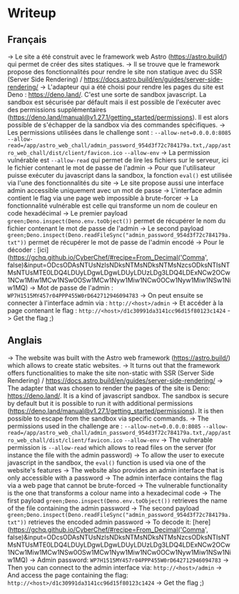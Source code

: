 # Writeup

## Français

-> Le site a été construit avec le framework web Astro (https://astro.build/) qui permet de créer des sites statiques.
-> Il se trouve que le framework propose des fonctionnalités pour rendre le site non statique avec du SSR (Server Side Rendering) / https://docs.astro.build/en/guides/server-side-rendering/
-> L'adapteur qui a été choisi pour rendre les pages du site est Deno : https://deno.land/. C'est une sorte de sandbox javascript. La sandbox est sécurisée par défault mais il est possible de l'exécuter avec des permissions supplémentaires (https://deno.land/manual@v1.27.1/getting_started/permissions). Il est alors possible de s'échapper de la sandbox via des commandes spécifiques.
-> Les permissions utilisées dans le challenge sont : 
`--allow-net=0.0.0.0:8085`
`--allow-read=/app/astro_web_chall/admin_password_954d3f72c784179a.txt,/app/astro_web_chall/dist/client/favicon.ico`
`--allow-env`
-> La permission vulnérable est `--allow-read` qui permet de lire les fichiers sur le serveur, ici le fichier contenant le mot de passe de l'admin
-> Pour que l'utilisateur puisse exécuter du javascript dans la sandbox, la fonction `eval()` est utilisée via l'une des fonctionnalités du site
-> Le site propose aussi une interface admin accessible uniquement avec un mot de passe
-> L'interface admin contient le flag via une page web impossible à brute-forcer
-> La fonctionnalité vulnérable est celle qui transforme un nom de couleur en code hexadécimal
-> Le premier payload `green;Deno.inspect(Deno.env.toObject())` permet de récupérer le nom du fichier contenant le mot de passe de l'admin
-> Le second payload `green;Deno.inspect(Deno.readFileSync("admin_password_954d3f72c784179a.txt"))` permet de récupérer le mot de passe de l'admin encodé
-> Pour le décoder : [ici](https://gchq.github.io/CyberChef/#recipe=From_Decimal('Comma', false)&input=ODcsODAsNTUsNzIsNDksNTMsNDksNTMsNzcsODksNTIsNTMsNTUsMTE0LDQ4LDUyLDgwLDgwLDUyLDUzLDg3LDQ4LDExNCw2OCw1NCw1Miw1MCw1NSw0OSw1MCw1Nyw1Miw1NCw0OCw1Nyw1Miw1NSw1Niw1MQ)
->  Mot de passe de l'admin : `WP7H1515MY457r04PPP455W0rD642712946094783`
-> On peut ensuite se connecter à l'interface admin via : `http://<host>/admin`
-> Et accéder à la page contenant le flag : `http://<host>/d1c30991da3141cc96d15f80123c1424`
-> Get the flag ;)

## Anglais

-> The website was built with the Astro web framework (https://astro.build/) which allows to create static websites.
-> It turns out that the framework offers functionalities to make the site non-static with SSR (Server Side Rendering) / https://docs.astro.build/en/guides/server-side-rendering/
-> The adapter that was chosen to render the pages of the site is Deno: https://deno.land/. It is a kind of javascript sandbox. The sandbox is secure by default but it is possible to run it with additional permissions (https://deno.land/manual@v1.27.1/getting_started/permissions). It is then possible to escape from the sandbox via specific commands.
-> The permissions used in the challenge are : 
`--allow-net=0.0.0.0:8085`
`--allow-read=/app/astro_web_chall/admin_password_954d3f72c784179a.txt,/app/astro_web_chall/dist/client/favicon.ico`
`--allow-env`
-> The vulnerable permission is `--allow-read` which allows to read files on the server (for instance the file with the admin password)
-> To allow the user to execute javascript in the sandbox, the `eval()` function is used via one of the website's features
-> The website also provides an admin interface that is only accessible with a password
-> The admin interface contains the flag via a web page that cannot be brute-forced
-> The vulnerable functionality is the one that transforms a colour name into a hexadecimal code
-> The first payload `green;Deno.inspect(Deno.env.toObject())` retrieves the name of the file containing the admin password
-> The second payload `green;Deno.inspect(Deno.readFileSync("admin_password_954d3f72c784179a.txt"))` retrieves the encoded admin password
-> To decode it: [here](https://gchq.github.io/CyberChef/#recipe=From_Decimal('Comma', false)&input=ODcsODAsNTUsNzIsNDksNTMsNDksNTMsNzcsODksNTIsNTMsNTUsMTE0LDQ4LDUyLDgwLDgwLDUyLDUzLDg3LDQ4LDExNCw2OCw1NCw1Miw1MCw1NSw0OSw1MCw1Nyw1Miw1NCw0OCw1Nyw1Miw1NSw1Niw1MQ)
-> Admin password: `WP7H1515MY457r04PPP455W0rD642712946094783`
-> Then you can connect to the admin interface via: `http://<host>/admin`
-> And access the page containing the flag: `http://<host>/d1c30991da3141cc96d15f80123c1424`
-> Get the flag ;)
